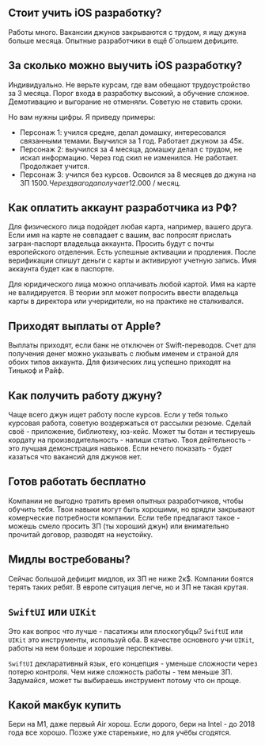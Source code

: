 ## Стоит учить iOS разработку?

Работы много. Вакансии джунов закрываются с трудом, я ищу джуна больше месяца. Опытные разработчики в ещё б`ольшем дефиците.

## За сколько можно выучить iOS разработку? 

Индивидуально. Не верьте курсам, где вам обещают трудоустройство за 3 месяца. Порог входа в разработку высокий, а обучение сложное. Демотивацию и выгорание не отменяли. Советую не ставить сроки.

Но вам нужны цифры. Я приведу примеры:
- Персонаж 1: учился средне, делал домашку, интересовался связанными темами. Выучился за 1 год. Работает джуном за 45к. 
- Персонаж 2: выучился за 4 месяца, домашку делал с трудом, не искал информацию. Через год скил не изменился. Не работает. Продолжает учится.
- Персонаж 3: учился без курсов. Освоился за 8 месяцев до джуна на ЗП 1500$. Через два года получает 12.000$ / месяц.

## Как оплатить аккаунт разработчика из РФ?

Для физического лица подойдет любая карта, например, вашего друга. Если имя на карте не совпадает с вашим, вас попросят прислать загран-паспорт владельца аккаунта. Просить будут с почты европейского отделения. Есть успешные активации и продления. После верификации спишут деньги с карты и активируют учетную запись. Имя аккаунта будет как в паспорте.

Для юридического лица можно оплачивать любой картой. Имя на карте не валидируется. В теории эпл может попросить ввести владельца карты в директора или учеридители, но на практике не сталкивался.

## Приходят выплаты от Apple?

Выплаты приходят, если банк не отключен от Swift-переводов. Счет для получения денег можно указывать с любым именем и страной для обоих типов аккаунта. Для физических лиц успешно приходят на Тинькоф и Райф.

## Как получить работу джуну?

Чаще всего джун ищет работу после курсов. Если у тебя только курсовая работа, советую воздержаться от рассылки резюме. Сделай своё - приложение, библиотеку, юз-кейс. Может ты ботан и тестируешь кордату на производительность - напиши статью. Твоя дейтельность - это лучшая демонстрация навыков. Если нечего показать - будет казаться что вакансий для джунов нет.

## Готов работать бесплатно

Компании не выгодно тратить время опытных разработчиков, чтобы обучить тебя. Твои навыки могут быть хорошими, но врядли закрывают комерческие потребности компании. Если тебе предлагают такое - можешь смело просить ЗП (ты хороший джун) или внимательно прочитай договор, разводят на неустойку.

## Мидлы востребованы?

Сейчас большой дефицит мидлов, их ЗП не ниже 2к$. Компании боятся терять таких ребят. В европе ситуация легче, но и ЗП не такая крутая. 

## `SwiftUI` или `UIKit`

Это как вопрос что лучше - пасатижы или плоскогубцы? `SwiftUI` или `UIKit` это инструменты, используй оба. В качестве основного учи `UIKit`, работы на нем больше и хорошие перспективы. 

`SwiftUI` декларативный язык, его концепция - уменьше сложности через потерю контроля. Чем ниже сложность работы - тем меньше ЗП. Задумайся, может ты выбираешь инструмент потому что он проще.

## Какой макбук купить

Бери на M1, даже первый Air хорош. Если дорого, бери на Intel - до 2018 года все хорошо. Позже уже старенькие, но для учёбы сгодятся.

